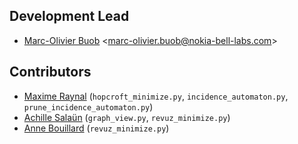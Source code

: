## Development Lead

* [Marc-Olivier Buob](https://www.bell-labs.com/about/researcher-profiles/marc-olivier-buob/) <[marc-olivier.buob@nokia-bell-labs.com](marc-olivier.buob@nokia-bell-labs.com)>

## Contributors

* [Maxime Raynal](https://raynalm.github.io/) (`hopcroft_minimize.py`, `incidence_automaton.py`, `prune_incidence_automaton.py`)
* [Achille Salaün](https://achillesalaun.github.io/) (`graph_view.py`, `revuz_minimize.py`)
* [Anne Bouillard](https://achillesalaun.github.io/) (`revuz_minimize.py`)
